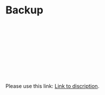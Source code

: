 # Backup

<object data="https://github.com/BugPersonality/object-oriented-programming-ITMO/blob/master/PDF/OOP_Lab_4_Backups.pdf" type="application/pdf" width="700px" height="700px">
    <embed src="https://github.com/BugPersonality/object-oriented-programming-ITMO/blob/master/PDF/OOP_Lab_4_Backups.pdf">
        <p>Please use this link: <a href="https://github.com/BugPersonality/object-oriented-programming-ITMO/blob/master/PDF/OOP_Lab_4_Backups.pdf">Link to discription</a>.</p>
    </embed>
</object>
